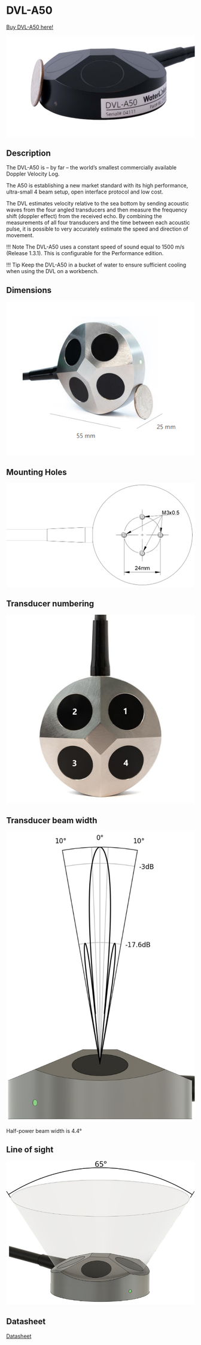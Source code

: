 # DVL-A50

[Buy DVL-A50 here!](https://store.waterlinked.com/product/dvl-a50/)

![dvl_a50](../img/WL-21035-3_DVL-A50_Side4_1600_crop.jpg)

## Description
The DVL-A50 is – by far – the world’s smallest commercially available Doppler Velocity Log.

The A50 is establishing a new market standard with its high performance, ultra-small 4 beam setup, open interface protocol and low cost.

The DVL estimates velocity relative to the sea bottom by sending acoustic waves from the four angled transducers and then measure the frequency shift (doppler effect) from the received echo. By combining the measurements of all four transducers and the time between each acoustic pulse, it is possible to very accurately estimate the speed and direction of movement.

!!! Note
	The DVL-A50 uses a constant speed of sound equal to 1500 m/s (Release 1.3.1). This is configurable for the Performance edition.

!!! Tip
	Keep the DVL-A50 in a bucket of water to ensure sufficient cooling when using the DVL on a workbench.

## Dimensions

![dvl_a50_dimensions](../img/dvl_dimensions.png)


## Mounting Holes

![dvl_a50_mounting_holes_drawing](../img/dvl_mounting_holes_drawing.png)


## Transducer numbering

![dvl_a50_transducer_numbering](../img/dvl_transducer_numbering.jpg)


## Transducer beam width

![dvl_a50_transducer_beam](../img/dvl_transducer_directivity.svg)

Half-power beam width is 4.4°


## Line of sight

![dvl_a50_transducer_line_of_sight](../img/dvl_line_of_sight.svg)

## Datasheet

[Datasheet](https://store.waterlinked.com/datasheets/dvl-a50/)
